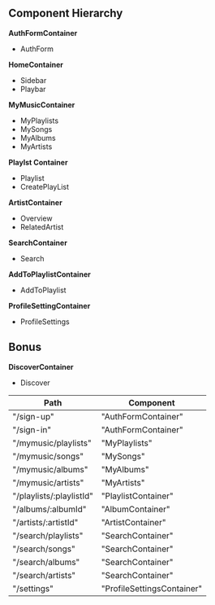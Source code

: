 ## Component Hierarchy
**AuthFormContainer**
  - AuthForm

**HomeContainer**
  - Sidebar
  - Playbar

**MyMusicContainer**
  - MyPlaylists
  - MySongs
  - MyAlbums
  - MyArtists

**Playlst Container**
  - Playlist
  - CreatePlayList

**ArtistContainer**
  - Overview
  - RelatedArtist

**SearchContainer**
  - Search
  
**AddToPlaylistContainer**
  - AddToPlaylist

**ProfileSettingContainer**
  - ProfileSettings

## Bonus
**DiscoverContainer**
  - Discover


  |Path   | Component   |
  |-------|-------------|
  | "/sign-up" | "AuthFormContainer" |
  | "/sign-in" | "AuthFormContainer" |
  | "/mymusic/playlists" | "MyPlaylists" |
  | "/mymusic/songs" | "MySongs" |
  | "/mymusic/albums" | "MyAlbums" |
  | "/mymusic/artists" | "MyArtists" |
  | "/playlists/:playlistId" | "PlaylistContainer" |
  | "/albums/:albumId" | "AlbumContainer" |
  | "/artists/:artistId" | "ArtistContainer" |
  | "/search/playlists" | "SearchContainer" |
  | "/search/songs" | "SearchContainer" |
  | "/search/albums" | "SearchContainer" |
  | "/search/artists" | "SearchContainer" |
  | "/settings" | "ProfileSettingsContainer"

